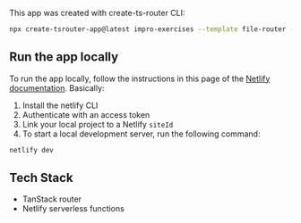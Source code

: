 This app was created with create-ts-router CLI:

```bash
npx create-tsrouter-app@latest impro-exercises --template file-router --package-manager pnpm --toolchain eslint+prettier --add-ons tanstack-query
```

## Run the app locally

To run the app locally, follow the instructions in this page of the [Netlify documentation](https://docs.netlify.com/cli/local-development/). Basically:

1. Install the netlify CLI
2. Authenticate with an access token
3. Link your local project to a Netlify `siteId`
4. To start a local development server, run the following command:

```bash
netlify dev
```

## Tech Stack

- TanStack router
- Netlify serverless functions
